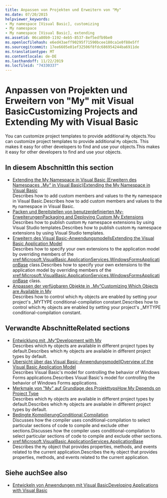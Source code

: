 ```yaml
---
title: Anpassen von Projekten und Erweitern von "My"
ms.date: 07/20/2015
helpviewer_keywords:
- My namespace [Visual Basic], customizing
- My namespace
- My namespace [Visual Basic], extending
ms.assetid: 06ca80b9-1192-4eb5-8537-8ef5edfb9be0
ms.openlocfilehash: e6ed43aeff90295f71590bcee180ca1e0f88e5ff
ms.sourcegitcommit: 17ee6605e01ef32506f8fdc686954244ba6911de
ms.translationtype: MT
ms.contentlocale: de-DE
ms.lasthandoff: 11/22/2019
ms.locfileid: "74330337"
---
```

# <a name="customizing-projects-and-extending-my-with-visual-basic"></a><span data-ttu-id="76d69-102">Anpassen von Projekten und Erweitern von "My" mit Visual Basic</span><span class="sxs-lookup"><span data-stu-id="76d69-102">Customizing Projects and Extending My with Visual Basic</span></span>

<span data-ttu-id="76d69-103">You can customize project templates to provide additional `My` objects.</span><span class="sxs-lookup"><span data-stu-id="76d69-103">You can customize project templates to provide additional `My` objects.</span></span> <span data-ttu-id="76d69-104">This makes it easy for other developers to find and use your objects.</span><span class="sxs-lookup"><span data-stu-id="76d69-104">This makes it easy for other developers to find and use your objects.</span></span>

## <a name="in-this-section"></a><span data-ttu-id="76d69-105">In diesem Abschnitt</span><span class="sxs-lookup"><span data-stu-id="76d69-105">In this section</span></span>

- [<span data-ttu-id="76d69-106">Extending the My Namespace in Visual Basic (Erweitern des Namespaces „My“ in Visual Basic)</span><span class="sxs-lookup"><span data-stu-id="76d69-106">Extending the My Namespace in Visual Basic</span></span>](extending-the-my-namespace.md)  
 <span data-ttu-id="76d69-107">Describes how to add custom members and values to the `My` namespace in Visual Basic.</span><span class="sxs-lookup"><span data-stu-id="76d69-107">Describes how to add custom members and values to the `My` namespace in Visual Basic.</span></span>
- [<span data-ttu-id="76d69-108">Packen und Bereitstellen von benutzerdefinierten My-Erweiterungen</span><span class="sxs-lookup"><span data-stu-id="76d69-108">Packaging and Deploying Custom My Extensions</span></span>](packaging-and-deploying-custom-my-extensions.md)  
 <span data-ttu-id="76d69-109">Describes how to publish custom `My` namespace extensions by using Visual Studio templates.</span><span class="sxs-lookup"><span data-stu-id="76d69-109">Describes how to publish custom `My` namespace extensions by using Visual Studio templates.</span></span>
- [<span data-ttu-id="76d69-110">Erweitern des Visual Basic-Anwendungsmodells</span><span class="sxs-lookup"><span data-stu-id="76d69-110">Extending the Visual Basic Application Model</span></span>](extending-the-visual-basic-application-model.md)  
 <span data-ttu-id="76d69-111">Describes how to specify your own extensions to the application model by overriding members of the <xref:Microsoft.VisualBasic.ApplicationServices.WindowsFormsApplicationBase> class.</span><span class="sxs-lookup"><span data-stu-id="76d69-111">Describes how to specify your own extensions to the application model by overriding members of the <xref:Microsoft.VisualBasic.ApplicationServices.WindowsFormsApplicationBase> class.</span></span>
- [<span data-ttu-id="76d69-112">Anpassen der verfügbaren Objekte in „My“</span><span class="sxs-lookup"><span data-stu-id="76d69-112">Customizing Which Objects are Available in My</span></span>](customizing-which-objects-are-available-in-my.md)  
 <span data-ttu-id="76d69-113">Describes how to control which `My` objects are enabled by setting your project's \_MYTYPE conditional-compilation constant.</span><span class="sxs-lookup"><span data-stu-id="76d69-113">Describes how to control which `My` objects are enabled by setting your project's \_MYTYPE conditional-compilation constant.</span></span>

## <a name="related-sections"></a><span data-ttu-id="76d69-114">Verwandte Abschnitte</span><span class="sxs-lookup"><span data-stu-id="76d69-114">Related sections</span></span>

- [<span data-ttu-id="76d69-115">Entwicklung mit „My“</span><span class="sxs-lookup"><span data-stu-id="76d69-115">Development with My</span></span>](../development-with-my/index.md)  
 <span data-ttu-id="76d69-116">Describes which `My` objects are available in different project types by default.</span><span class="sxs-lookup"><span data-stu-id="76d69-116">Describes which `My` objects are available in different project types by default.</span></span>
- [<span data-ttu-id="76d69-117">Übersicht über das Visual Basic-Anwendungsmodell</span><span class="sxs-lookup"><span data-stu-id="76d69-117">Overview of the Visual Basic Application Model</span></span>](../development-with-my/overview-of-the-visual-basic-application-model.md)  
 <span data-ttu-id="76d69-118">Describes Visual Basic's model for controlling the behavior of Windows Forms applications.</span><span class="sxs-lookup"><span data-stu-id="76d69-118">Describes Visual Basic's model for controlling the behavior of Windows Forms applications.</span></span>
- [<span data-ttu-id="76d69-119">Merkmale von "My" auf Grundlage des Projekttyps</span><span class="sxs-lookup"><span data-stu-id="76d69-119">How My Depends on Project Type</span></span>](../development-with-my/how-my-depends-on-project-type.md)  
 <span data-ttu-id="76d69-120">Describes which `My` objects are available in different project types by default.</span><span class="sxs-lookup"><span data-stu-id="76d69-120">Describes which `My` objects are available in different project types by default.</span></span>
- [<span data-ttu-id="76d69-121">Bedingte Kompilierung</span><span class="sxs-lookup"><span data-stu-id="76d69-121">Conditional Compilation</span></span>](../../programming-guide/program-structure/conditional-compilation.md)  
 <span data-ttu-id="76d69-122">Discusses how the compiler uses conditional-compilation to select particular sections of code to compile and exclude other sections.</span><span class="sxs-lookup"><span data-stu-id="76d69-122">Discusses how the compiler uses conditional-compilation to select particular sections of code to compile and exclude other sections.</span></span>
- <xref:Microsoft.VisualBasic.ApplicationServices.ApplicationBase>  
 <span data-ttu-id="76d69-123">Describes the `My` object that provides properties, methods, and events related to the current application.</span><span class="sxs-lookup"><span data-stu-id="76d69-123">Describes the `My` object that provides properties, methods, and events related to the current application.</span></span>

## <a name="see-also"></a><span data-ttu-id="76d69-124">Siehe auch</span><span class="sxs-lookup"><span data-stu-id="76d69-124">See also</span></span>

- [<span data-ttu-id="76d69-125">Entwickeln von Anwendungen mit Visual Basic</span><span class="sxs-lookup"><span data-stu-id="76d69-125">Developing Applications with Visual Basic</span></span>](../index.md)
